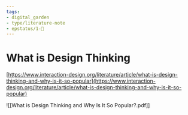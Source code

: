 ```yaml
---
tags: 
- digital_garden
- type/literature-note
- epstatus/1-🌱
---
```

# What is Design Thinking
[https://www.interaction-design.org/literature/article/what-is-design-thinking-and-why-is-it-so-popular](https://www.interaction-design.org/literature/article/what-is-design-thinking-and-why-is-it-so-popular)

![[What is Design Thinking and Why Is It So Popular?.pdf]]

